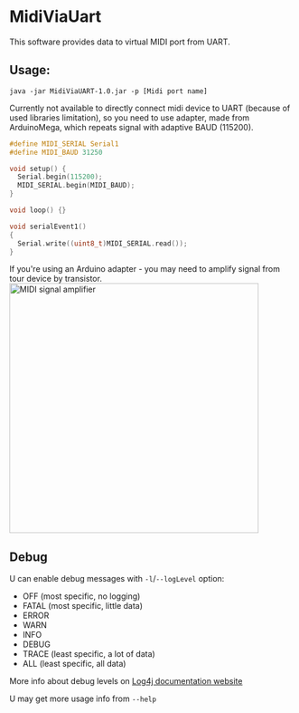 # MidiViaUart
This software provides data to virtual MIDI port from UART.
## Usage:
`java -jar MidiViaUART-1.0.jar -p [Midi port name]`

Currently not available to directly connect midi device to UART (because of used libraries limitation), so you need to use adapter, made from ArduinoMega, which repeats signal with adaptive BAUD (115200).
```C
#define MIDI_SERIAL Serial1
#define MIDI_BAUD 31250

void setup() {
  Serial.begin(115200);
  MIDI_SERIAL.begin(MIDI_BAUD);
}

void loop() {}

void serialEvent1()
{
  Serial.write((uint8_t)MIDI_SERIAL.read());
}
```

If you're using an Arduino adapter - you may need to amplify signal from tour device by transistor.
<img width="441" alt="MIDI signal amplifier" src="https://user-images.githubusercontent.com/61284529/147980482-7774353a-6512-4d1f-9d9c-f9169e0924d0.png">

## Debug
U can enable debug messages with `-l`/`--logLevel` option:
* OFF (most specific, no logging)
* FATAL (most specific, little data)
* ERROR
* WARN
* INFO
* DEBUG
* TRACE (least specific, a lot of data)
* ALL (least specific, all data)

More info about debug levels on [Log4j documentation website](https://logging.apache.org/log4j/2.x/log4j-api/apidocs/org/apache/logging/log4j/Level.html)

U may get more usage info from `--help`
